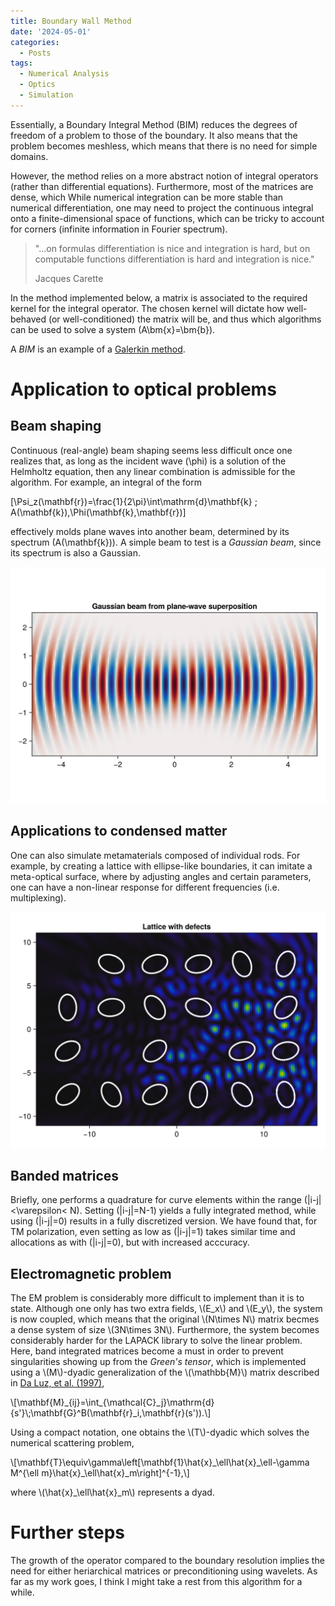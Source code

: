 ```yaml
---
title: Boundary Wall Method
date: '2024-05-01'
categories:
  - Posts
tags:
  - Numerical Analysis
  - Optics
  - Simulation
---
```


Essentially, a Boundary Integral Method (BIM) reduces the degrees of freedom of a problem to those of the boundary. It also means that the problem becomes meshless, which means that there is no need for simple domains.

However, the method relies on a more abstract notion of integral operators (rather than differential equations). Furthermore, most of the matrices are dense, which While numerical integration can be more stable than numerical differentiation, one may need to project the continuous integral onto a finite-dimensional space of functions, which can be tricky to account for corners (infinite information in Fourier spectrum).

> "…on formulas differentiation is nice and integration is hard, but on computable functions differentiation is hard and integration is nice."
> 
> Jacques Carette

In the method implemented below, a matrix is associated to the required kernel 
for the integral operator. The chosen kernel will dictate how well-behaved (or 
well-conditioned) the matrix will be, and thus which algorithms can be used to 
solve a system \(A\bm{x}=\bm{b}\).

A *BIM* is an example of a [Galerkin method](https://en.wikipedia.org/wiki/Galerkin_method). 

# Application to optical problems

## Beam shaping

Continuous (real-angle) beam shaping seems less difficult once one realizes that, 
as long as the incident wave \(\phi\) is a solution of the Helmholtz equation, 
then any linear combination is admissible for the algorithm. For example, an integral 
of the form

\[\Psi_z(\mathbf{r})=\frac{1}{2\pi}\int\mathrm{d}\mathbf{k} \; A(\mathbf{k})\,\Phi(\mathbf{k},\mathbf{r})\]

effectively molds plane waves into another beam, determined by its spectrum \(A(\mathbf{k})\). A simple beam to test is a *Gaussian beam*, since its spectrum is also a Gaussian.

![Gaussian](./gaussian.png)




## Applications to condensed matter

One can also simulate metamaterials composed of individual rods. For example, by 
creating a lattice with ellipse-like boundaries, it can imitate a meta-optical 
surface, where by adjusting angles and certain parameters, one can have a non-linear 
response for different frequencies (i.e. multiplexing).

![defects](lattice_defects.png)

## Banded matrices

Briefly, one performs a quadrature for curve elements within the range \(|i-j|<\varepsilon< N\).
Setting \(|i-j|=N-1\) yields a fully integrated method, while using \(|i-j|=0\) results in a 
fully discretized version. We have found that, for TM polarization, even setting as low as \(|i-j|=1\)
takes similar time and allocations as with \(|i-j|=0\), but with increased acccuracy.

## Electromagnetic problem

The EM problem is considerably more difficult to implement than it is to state.
Although one only has two extra fields, \\(E_x\\) and \\(E_y\\), the system is now 
coupled, which means that the original \\(N\times N\\) matrix becmes a dense system 
of size \\(3N\times 3N\\). Furthermore, the system becomes considerably harder for
the LAPACK library to solve the linear problem. Here, band integrated matrices become 
a must in order to prevent singularities showing up from the *Green's tensor*, 
which is implemented using a \\(M\\)-dyadic generalization of the \\(\mathbb{M}\\)
matrix described in [Da Luz, et al. (1997)](https://journals.aps.org/pre/abstract/10.1103/PhysRevE.56.2496),

\\[\\mathbf{M}_{ij}=\\int\_{\\mathcal{C}_j}\\mathrm{d}{s\'}\\;\\mathbf{G}^B(\\mathbf{r}_i,\\mathbf{r}(s')).\\]

Using a compact notation, one obtains the \\(T\\)-dyadic which solves the numerical
scattering problem,

\\[\\mathbf{T}\\equiv\\gamma\\left[\\mathbf{1}\\hat{x}\_\\ell\\hat{x}\_\\ell-\\gamma M^{\\ell m}\\hat{x}\_\\ell\\hat{x}_m\\right]^{-1},\\]

where \\(\\hat{x}\_\\ell\\hat{x}\_m\\) represents a dyad.


# Further steps

The growth of the operator compared to the boundary resolution implies the need 
for either heriarchical matrices or preconditioning using wavelets. As far as my
work goes, I think I might take a rest from this algorithm for a while.